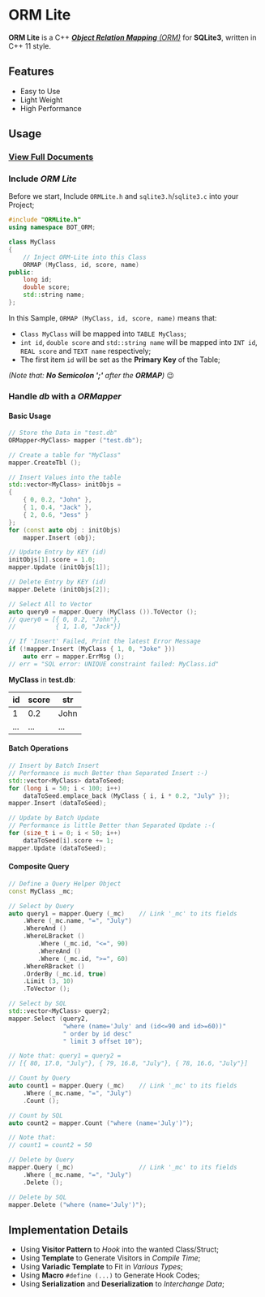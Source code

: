 # ORM Lite

**ORM Lite** is a C++ [_**Object Relation Mapping** (ORM)_](https://en.wikipedia.org/wiki/Object-relational_mapping) for **SQLite3**,
written in C++ 11 style.

## Features

- Easy to Use
- Light Weight
- High Performance

## Usage

### [View Full Documents](https://github.com/BOT-Man-JL/ORM-Lite/tree/master/docs/doc.md)

### Include *ORM Lite*

Before we start,
Include `ORMLite.h` and `sqlite3.h`/`sqlite3.c` into your Project;

``` C++
#include "ORMLite.h"
using namespace BOT_ORM;

class MyClass
{
    // Inject ORM-Lite into this Class
    ORMAP (MyClass, id, score, name)
public:
    long id;
    double score;
    std::string name;
};
```

In this Sample, `ORMAP (MyClass, id, score, name)` means that:
- `Class MyClass` will be mapped into `TABLE MyClass`;
- `int id`, `double score` and `std::string name` will be mapped
  into `INT id`, `REAL score` and `TEXT name` respectively;
- The first item `id` will be set as the **Primary Key** of the Table;

_(Note that: **No Semicolon ';'** after the **ORMAP**)_ :wink:

### Handle *db* with a *ORMapper*

#### Basic Usage

``` C++
// Store the Data in "test.db"
ORMapper<MyClass> mapper ("test.db");

// Create a table for "MyClass"
mapper.CreateTbl ();

// Insert Values into the table
std::vector<MyClass> initObjs =
{
    { 0, 0.2, "John" },
    { 1, 0.4, "Jack" },
    { 2, 0.6, "Jess" }
};
for (const auto obj : initObjs)
    mapper.Insert (obj);

// Update Entry by KEY (id)
initObjs[1].score = 1.0;
mapper.Update (initObjs[1]);

// Delete Entry by KEY (id)
mapper.Delete (initObjs[2]);

// Select All to Vector
auto query0 = mapper.Query (MyClass ()).ToVector ();
// query0 = [{ 0, 0.2, "John"},
//           { 1, 1.0, "Jack"}]

// If 'Insert' Failed, Print the latest Error Message
if (!mapper.Insert (MyClass { 1, 0, "Joke" }))
    auto err = mapper.ErrMsg ();
// err = "SQL error: UNIQUE constraint failed: MyClass.id"
```

**MyClass** in **test.db**:

| id| score|  str|
|---|-----|-----|
|  1|  0.2| John|
|...|  ...|  ...|

#### Batch Operations

``` C++
// Insert by Batch Insert
// Performance is much Better than Separated Insert :-)
std::vector<MyClass> dataToSeed;
for (long i = 50; i < 100; i++)
    dataToSeed.emplace_back (MyClass { i, i * 0.2, "July" });
mapper.Insert (dataToSeed);

// Update by Batch Update
// Performance is little Better than Separated Update :-(
for (size_t i = 0; i < 50; i++)
    dataToSeed[i].score += 1;
mapper.Update (dataToSeed);
```

#### Composite Query

``` C++
// Define a Query Helper Object
const MyClass _mc;

// Select by Query
auto query1 = mapper.Query (_mc)    // Link '_mc' to its fields
    .Where (_mc.name, "=", "July")
    .WhereAnd ()
    .WhereLBracket ()
        .Where (_mc.id, "<=", 90)
        .WhereAnd ()
        .Where (_mc.id, ">=", 60)
    .WhereRBracket ()
    .OrderBy (_mc.id, true)
    .Limit (3, 10)
    .ToVector ();

// Select by SQL
std::vector<MyClass> query2;
mapper.Select (query2,
               "where (name='July' and (id<=90 and id>=60))"
               " order by id desc"
               " limit 3 offset 10");

// Note that: query1 = query2 =
// [{ 80, 17.0, "July"}, { 79, 16.8, "July"}, { 78, 16.6, "July"}]

// Count by Query
auto count1 = mapper.Query (_mc)    // Link '_mc' to its fields
    .Where (_mc.name, "=", "July")
    .Count ();

// Count by SQL
auto count2 = mapper.Count ("where (name='July')");

// Note that:
// count1 = count2 = 50

// Delete by Query
mapper.Query (_mc)                  // Link '_mc' to its fields
    .Where (_mc.name, "=", "July")
    .Delete ();

// Delete by SQL
mapper.Delete ("where (name='July')");
```

## Implementation Details

- Using **Visitor Pattern** to *Hook* into the wanted Class/Struct;
- Using **Template** to Generate Visitors in *Compile Time*;
- Using **Variadic Template** to Fit in *Various Types*;
- Using **Macro** `#define (...)` to Generate Hook Codes;
- Using **Serialization** and **Deserialization** to *Interchange Data*;
